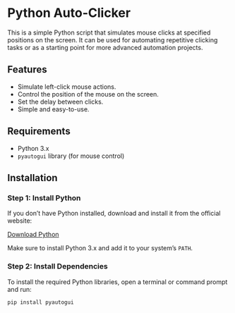 # Python Auto-Clicker

This is a simple Python script that simulates mouse clicks at specified positions on the screen. It can be used for automating repetitive clicking tasks or as a starting point for more advanced automation projects.

## Features
- Simulate left-click mouse actions.
- Control the position of the mouse on the screen.
- Set the delay between clicks.
- Simple and easy-to-use.

## Requirements
- Python 3.x
- `pyautogui` library (for mouse control)

## Installation

### Step 1: Install Python

If you don’t have Python installed, download and install it from the official website:

[Download Python](https://www.python.org/downloads/)

Make sure to install Python 3.x and add it to your system’s `PATH`.

### Step 2: Install Dependencies

To install the required Python libraries, open a terminal or command prompt and run:

```bash
pip install pyautogui
